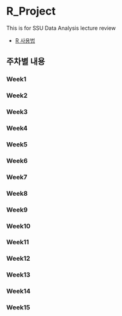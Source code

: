 # R_Project
This is for SSU Data Analysis lecture review

- [R 사용법](./HowToUseR.md)

## 주차별 내용

### Week1
### Week2
### Week3
### Week4
### Week5
### Week6
### Week7
### Week8
### Week9
### Week10
### Week11
### Week12
### Week13
### Week14
### Week15